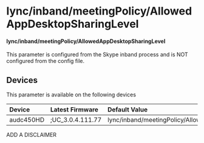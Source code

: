 ﻿---
description: lync/inband/meetingPolicy/AllowedAppDesktopSharingLevel
search:
    keywords: ['lync','inband','meetingPolicy','AllowedAppDesktopSharingLevel']
---

# lync/inband/meetingPolicy/AllowedAppDesktopSharingLevel

#### lync/inband/meetingPolicy/AllowedAppDesktopSharingLevel

This parameter is configured from the Skype inband process and is NOT configured from the config file.



## Devices
This parameter is available on the following devices

| Device | Latest Firmware | Default Value |
|:---|:---|:---|
| audc450HD | ;UC_3.0.4.111.77 | lync/inband/meetingPolicy/AllowedAppDesktopSharingLevel=NONE 

ADD A DISCLAIMER
